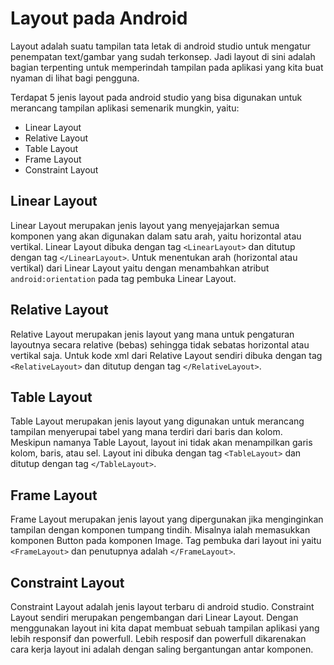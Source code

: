 # Layout pada Android

Layout adalah suatu tampilan tata letak di android studio untuk mengatur penempatan text/gambar yang sudah terkonsep. Jadi layout di sini adalah bagian terpenting untuk memperindah tampilan pada aplikasi yang kita buat nyaman di lihat bagi pengguna. 

Terdapat 5 jenis layout pada android studio yang bisa digunakan untuk merancang tampilan aplikasi semenarik mungkin, yaitu:
<ul>
  <li>Linear Layout</li>
  <li>Relative Layout</li>
  <li>Table Layout</li>
  <li>Frame Layout</li>
  <li>Constraint Layout</li>
</ul>


## Linear Layout

Linear Layout merupakan jenis layout yang menyejajarkan semua komponen yang akan digunakan dalam satu arah, yaitu horizontal atau vertikal. Linear Layout dibuka dengan tag ```<LinearLayout>``` dan ditutup dengan tag ```</LinearLayout>```. Untuk menentukan arah (horizontal atau vertikal) dari Linear Layout yaitu dengan menambahkan atribut ```android:orientation``` pada tag pembuka Linear Layout.


## Relative Layout

Relative Layout merupakan jenis layout yang mana untuk pengaturan layoutnya secara relative (bebas) sehingga tidak sebatas horizontal atau vertikal saja. Untuk kode xml dari Relative Layout sendiri dibuka dengan tag ```<RelativeLayout>``` dan ditutup dengan tag ```</RelativeLayout>```.


## Table Layout

Table Layout merupakan jenis layout yang digunakan untuk merancang tampilan menyerupai tabel yang mana terdiri dari baris dan kolom. Meskipun namanya Table Layout, layout ini tidak akan menampilkan garis kolom, baris, atau sel. Layout ini dibuka dengan tag ```<TableLayout>``` dan ditutup dengan tag ```</TableLayout>```.


## Frame Layout

Frame Layout merupakan jenis layout yang dipergunakan jika menginginkan tampilan dengan komponen tumpang tindih. Misalnya ialah memasukkan komponen Button pada komponen Image. Tag pembuka dari layout ini yaitu ```<FrameLayout>``` dan penutupnya adalah ```</FrameLayout>```.


## Constraint Layout

Constraint Layout adalah jenis layout terbaru di android studio. Constraint Layout sendiri merupakan pengembangan dari Linear Layout. Dengan menggunakan layout ini kita dapat membuat sebuah tampilan aplikasi yang lebih responsif dan powerfull. Lebih resposif dan powerfull dikarenakan cara kerja layout ini adalah dengan saling bergantungan antar komponen.

